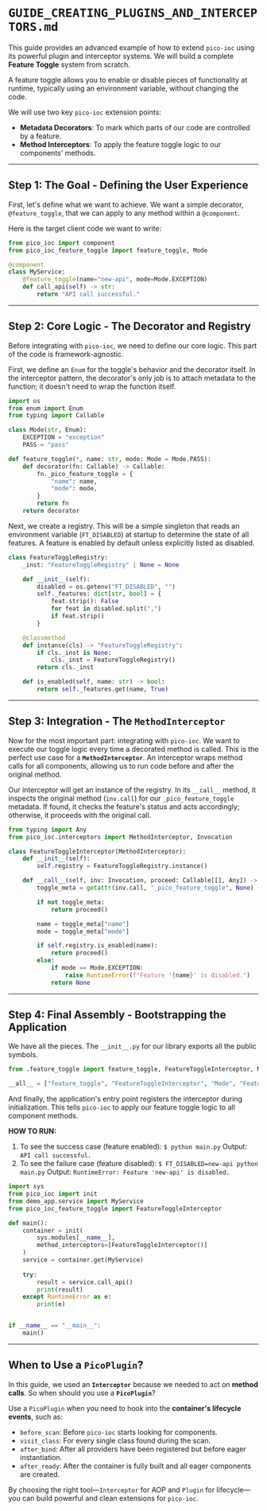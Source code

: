 # `GUIDE_CREATING_PLUGINS_AND_INTERCEPTORS.md`

This guide provides an advanced example of how to extend `pico-ioc` using its powerful plugin and interceptor systems. We will build a complete **Feature Toggle** system from scratch.

A feature toggle allows you to enable or disable pieces of functionality at runtime, typically using an environment variable, without changing the code.

We will use two key `pico-ioc` extension points:

  * **Metadata Decorators**: To mark which parts of our code are controlled by a feature.
  * **Method Interceptors**: To apply the feature toggle logic to our components' methods.

-----

## Step 1: The Goal - Defining the User Experience

First, let's define what we want to achieve. We want a simple decorator, `@feature_toggle`, that we can apply to any method within a `@component`.

Here is the target client code we want to write:

```python
from pico_ioc import component
from pico_ioc_feature_toggle import feature_toggle, Mode

@component
class MyService:
    @feature_toggle(name="new-api", mode=Mode.EXCEPTION)
    def call_api(self) -> str:
        return "API call successful."
```

-----

## Step 2: Core Logic - The Decorator and Registry

Before integrating with `pico-ioc`, we need to define our core logic. This part of the code is framework-agnostic.

First, we define an `Enum` for the toggle's behavior and the decorator itself. In the interceptor pattern, the decorator's only job is to attach metadata to the function; it doesn't need to wrap the function itself.

```python
import os
from enum import Enum
from typing import Callable

class Mode(str, Enum):
    EXCEPTION = "exception"
    PASS = "pass"

def feature_toggle(*, name: str, mode: Mode = Mode.PASS):
    def decorator(fn: Callable) -> Callable:
        fn._pico_feature_toggle = {
            "name": name,
            "mode": mode,
        }
        return fn
    return decorator
```

Next, we create a registry. This will be a simple singleton that reads an environment variable (`FT_DISABLED`) at startup to determine the state of all features. A feature is enabled by default unless explicitly listed as disabled.

```python
class FeatureToggleRegistry:
    _inst: "FeatureToggleRegistry" | None = None

    def __init__(self):
        disabled = os.getenv("FT_DISABLED", "")
        self._features: dict[str, bool] = {
            feat.strip(): False
            for feat in disabled.split(",")
            if feat.strip()
        }

    @classmethod
    def instance(cls) -> "FeatureToggleRegistry":
        if cls._inst is None:
            cls._inst = FeatureToggleRegistry()
        return cls._inst

    def is_enabled(self, name: str) -> bool:
        return self._features.get(name, True)
```

-----

## Step 3: Integration - The `MethodInterceptor`

Now for the most important part: integrating with `pico-ioc`. We want to execute our toggle logic every time a decorated method is called. This is the perfect use case for a **`MethodInterceptor`**. An interceptor wraps method calls for all components, allowing us to run code before and after the original method.

Our interceptor will get an instance of the registry. In its `__call__` method, it inspects the original method (`inv.call`) for our `_pico_feature_toggle` metadata. If found, it checks the feature's status and acts accordingly; otherwise, it proceeds with the original call.

```python
from typing import Any
from pico_ioc.interceptors import MethodInterceptor, Invocation

class FeatureToggleInterceptor(MethodInterceptor):
    def __init__(self):
        self.registry = FeatureToggleRegistry.instance()

    def __call__(self, inv: Invocation, proceed: Callable[[], Any]) -> Any:
        toggle_meta = getattr(inv.call, "_pico_feature_toggle", None)

        if not toggle_meta:
            return proceed()

        name = toggle_meta["name"]
        mode = toggle_meta["mode"]

        if self.registry.is_enabled(name):
            return proceed()
        else:
            if mode == Mode.EXCEPTION:
                raise RuntimeError(f"Feature '{name}' is disabled.")
            return None
```

-----

## Step 4: Final Assembly - Bootstrapping the Application

We have all the pieces. The `__init__.py` for our library exports all the public symbols.

```python
from .feature_toggle import feature_toggle, FeatureToggleInterceptor, Mode, FeatureToggleRegistry

__all__ = ["feature_toggle", "FeatureToggleInterceptor", "Mode", "FeatureToggleRegistry"]
```

And finally, the application's entry point registers the interceptor during initialization. This tells `pico-ioc` to apply our feature toggle logic to all component methods.

**HOW TO RUN:**

1.  To see the success case (feature enabled):
    `$ python main.py`
    Output: `API call successful.`
2.  To see the failure case (feature disabled):
    `$ FT_DISABLED=new-api python main.py`
    Output: `RuntimeError: Feature 'new-api' is disabled.`

<!-- end list -->

```python
import sys
from pico_ioc import init
from demo_app.service import MyService
from pico_ioc_feature_toggle import FeatureToggleInterceptor

def main():
    container = init(
        sys.modules[__name__],
        method_interceptors=[FeatureToggleInterceptor()]
    )
    service = container.get(MyService)
    
    try:
        result = service.call_api()
        print(result)
    except RuntimeError as e:
        print(e)


if __name__ == "__main__":
    main()
```

-----

## When to Use a `PicoPlugin`?

In this guide, we used an **`Interceptor`** because we needed to act on **method calls**. So when should you use a **`PicoPlugin`**?

Use a `PicoPlugin` when you need to hook into the **container's lifecycle events**, such as:

  * `before_scan`: Before `pico-ioc` starts looking for components.
  * `visit_class`: For every single class found during the scan.
  * `after_bind`: After all providers have been registered but before eager instantiation.
  * `after_ready`: After the container is fully built and all eager components are created.

By choosing the right tool—`Interceptor` for AOP and `Plugin` for lifecycle—you can build powerful and clean extensions for `pico-ioc`.

